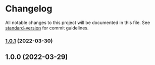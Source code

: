 # Changelog

All notable changes to this project will be documented in this file. See [standard-version](https://github.com/conventional-changelog/standard-version) for commit guidelines.

### [1.0.1](https://github.com/Kikobeats/urlpattern-polyfill/compare/v1.0.0...v1.0.1) (2022-03-30)

## 1.0.0 (2022-03-29)
